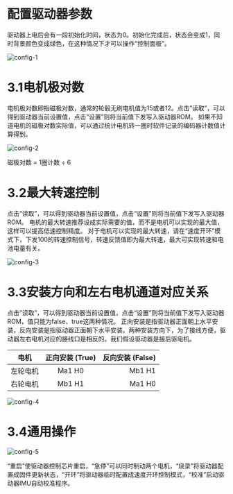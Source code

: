 # <a href="#" id="start"></a>配置驱动器参数
驱动器上电后会有一段初始化时间，状态为0。初始化完成后，状态会变成1，同时背景颜色变成绿色，在这种情况下才可以操作“控制面板”。

![config-1](../images/config-1.png)

# <a href="#" id="motor"></a>3.1电机极对数
电机极对数即指磁极对数，通常的轮毂无刷电机值为15或者12。点击”读取”，可以得到驱动器当前设置值，点击“设置”则将当前值下发写入驱动器ROM。
如果不知道电机的磁极对数实际值，可以通过统计电机转一圈时软件记录的编码器计数值计算得到。

![config-2](../images/config-2.png)

磁极对数 =  1圈计数 ÷ 6  

# <a href="#" id="speed"></a>3.2最大转速控制

点击”读取”，可以得到驱动器当前设置值，点击“设置”则将当前值下发写入驱动器ROM。
电机的最大转速推荐设成实际需要的值，而不是电机可以实现的最大值，这样可以提高低速控制精度。
对于电机可以实现的最大转速，请在“速度开环”模式下，下发100的转速控制信号，转速反馈值即为最大转速，最大可实现转速和电池电量有关。

![config-3](../images/config-3.png)

# <a href="#" id="direction"></a>3.3安装方向和左右电机通道对应关系
点击”读取”，可以得到驱动器当前设置值，点击“设置”则将当前值下发写入驱动器ROM，值只能为false、true这两种情况。
正向安装是指驱动器正面朝上水平安装，反向安装是指驱动器正面朝下水平安装。两种安装方向下，为了接线方便，驱动器左右电机对应的接线口是相反的。我们假设驱动器是接后驱电机。

| 电机           |正向安装 (True)| 反向安装 (False)  |
| ------------- |:-------------:| -----:|
| 左轮电机  | Ma1   H0 | Mb1   H1 |
| 右轮电机      | Mb1   H1      |   Ma1   H0 |


![config-4](../images/config-4.png)

# <a href="#" id="general"></a>3.4通用操作
![config-5](../images/config-5.png)

“重启”使驱动器控制芯片重启，“急停”可以同时制动两个电机，“烧录”将驱动器配置成固件更新状态，“开环”将驱动器临时配置成速度开环控制模式，“校准”启动驱动器IMU自动校准程序。
